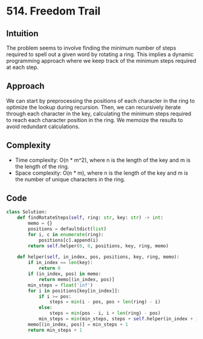 # 514. Freedom Trail

## Intuition
The problem seems to involve finding the minimum number of steps required to spell out a given word by rotating a ring. This implies a dynamic programming approach where we keep track of the minimum steps required at each step.

## Approach
We can start by preprocessing the positions of each character in the ring to optimize the lookup during recursion. Then, we can recursively iterate through each character in the key, calculating the minimum steps required to reach each character position in the ring. We memoize the results to avoid redundant calculations.

## Complexity
- Time complexity: O(n * m^2), where n is the length of the key and m is the length of the ring.
- Space complexity: O(n * m), where n is the length of the key and m is the number of unique characters in the ring.

## Code
```python
class Solution:
    def findRotateSteps(self, ring: str, key: str) -> int:
        memo = {}
        positions = defaultdict(list)
        for i, c in enumerate(ring):
            positions[c].append(i)
        return self.helper(0, 0, positions, key, ring, memo)
    
    def helper(self, in_index, pos, positions, key, ring, memo):
        if in_index == len(key):
            return 0
        if (in_index, pos) in memo:
            return memo[(in_index, pos)]
        min_steps = float('inf')
        for i in positions[key[in_index]]:
            if i >= pos:
                steps = min(i - pos, pos + len(ring) - i)
            else:
                steps = min(pos - i, i + len(ring) - pos)
            min_steps = min(min_steps, steps + self.helper(in_index + 1, i, positions, key, ring, memo))
        memo[(in_index, pos)] = min_steps + 1
        return min_steps + 1
```
